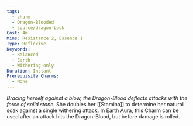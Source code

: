 ```yaml
---
tags:
  - charm
  - Dragon-Blooded
  - source/dragon-book
Cost: 4m
Mins: Resistance 2, Essence 1
Type: Reflexive
Keywords:
  - Balanced
  - Earth
  - Withering-only
Duration: Instant
Prerequisite Charms:
  - None
---
```

*Bracing herself against a blow, the Dragon-Blood deflects attacks with the force of solid stone.*
She doubles her [[Stamina]] to determine her natural soak against a single withering attack. In Earth Aura, this Charm can be used after an attack hits the Dragon-Blood, but before damage is rolled.